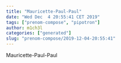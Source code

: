 ```yaml
---
title: "Mauricette-Paul-Paul"
date: "Wed Dec  4 20:55:41 CET 2019"
tags: ["prenom-compose", "pipotron"]
author: m1ch3l
categories: ["generated"]
slug: "prenom-compose/2019-12-04-20:55:41"
---
```


Mauricette-Paul-Paul
